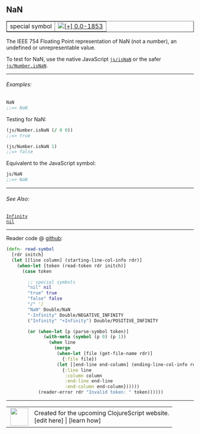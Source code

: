 ## NaN



 <table border="1">
<tr>
<td>special symbol</td>
<td><a href="https://github.com/cljsinfo/cljs-api-docs/tree/0.0-1853"><img valign="middle" alt="[+] 0.0-1853" title="Added in 0.0-1853" src="https://img.shields.io/badge/+-0.0--1853-lightgrey.svg"></a> </td>
</tr>
</table>



The IEEE 754 Floating Point representation of NaN (not a number), an undefined
or unrepresentable value.

To test for NaN, use the native JavaScript [`js/isNaN`] or the safer [`js/Number.isNaN`].

[`js/isNaN`]:https://developer.mozilla.org/en-US/docs/Web/JavaScript/Reference/Global_Objects/isNaN
[`js/Number.isNaN`]:https://developer.mozilla.org/en-US/docs/Web/JavaScript/Reference/Global_Objects/Number/isNaN



---

###### Examples:

```clj
NaN
;;=> NaN
```

Testing for NaN:

```clj
(js/Number.isNaN (/ 0 0))
;;=> true

(js/Number.isNaN 1)
;;=> false
```

Equivalent to the JavaScript symbol:

```clj
js/NaN
;;=> NaN
```



---

###### See Also:

[`Infinity`](../syntax/Infinity.md)<br>
[`nil`](../syntax/nil.md)<br>

---





Reader code @ [github](https://github.com/clojure/tools.reader/blob/tools.reader-0.10.0-alpha3/src/main/clojure/clojure/tools/reader.clj#L303-L329):

```clj
(defn- read-symbol
  [rdr initch]
  (let [[line column] (starting-line-col-info rdr)]
    (when-let [token (read-token rdr initch)]
      (case token

        ;; special symbols
        "nil" nil
        "true" true
        "false" false
        "/" '/
        "NaN" Double/NaN
        "-Infinity" Double/NEGATIVE_INFINITY
        ("Infinity" "+Infinity") Double/POSITIVE_INFINITY

        (or (when-let [p (parse-symbol token)]
              (with-meta (symbol (p 0) (p 1))
                (when line
                  (merge
                   (when-let [file (get-file-name rdr)]
                     {:file file})
                   (let [[end-line end-column] (ending-line-col-info rdr)]
                     {:line line
                      :column column
                      :end-line end-line
                      :end-column end-column})))))
            (reader-error rdr "Invalid token: " token))))))
```

<!--
Repo - tag - source tree - lines:

 <pre>
tools.reader @ tools.reader-0.10.0-alpha3
└── src
    └── main
        └── clojure
            └── clojure
                └── tools
                    └── <ins>[reader.clj:303-329](https://github.com/clojure/tools.reader/blob/tools.reader-0.10.0-alpha3/src/main/clojure/clojure/tools/reader.clj#L303-L329)</ins>
</pre>
-->

---



 <table>
<tr><td>
<img valign="middle" align="right" width="48px" src="http://i.imgur.com/Hi20huC.png">
</td><td>
Created for the upcoming ClojureScript website.<br>
[edit here] | [learn how]
</td></tr></table>

[edit here]:https://github.com/cljsinfo/cljs-api-docs/blob/master/cljsdoc/syntax/NaN.cljsdoc
[learn how]:https://github.com/cljsinfo/cljs-api-docs/wiki/cljsdoc-files

<!--

This information was too distracting to show to readers, but I'll leave it
commented here since it is helpful to:

- pretty-print the data used to generate this document
- and show how to retrieve that data



The API data for this symbol:

```clj
{:description "The IEEE 754 Floating Point representation of NaN (not a number), an undefined\nor unrepresentable value.\n\nTo test for NaN, use the native JavaScript [`js/isNaN`] or the safer [`js/Number.isNaN`].\n\n[`js/isNaN`]:https://developer.mozilla.org/en-US/docs/Web/JavaScript/Reference/Global_Objects/isNaN\n[`js/Number.isNaN`]:https://developer.mozilla.org/en-US/docs/Web/JavaScript/Reference/Global_Objects/Number/isNaN",
 :ns "syntax",
 :name "NaN",
 :history [["+" "0.0-1853"]],
 :type "special symbol",
 :related ["syntax/Infinity" "syntax/nil"],
 :full-name-encode "syntax/NaN",
 :extra-sources [{:code "(defn- read-symbol\n  [rdr initch]\n  (let [[line column] (starting-line-col-info rdr)]\n    (when-let [token (read-token rdr initch)]\n      (case token\n\n        ;; special symbols\n        \"nil\" nil\n        \"true\" true\n        \"false\" false\n        \"/\" '/\n        \"NaN\" Double/NaN\n        \"-Infinity\" Double/NEGATIVE_INFINITY\n        (\"Infinity\" \"+Infinity\") Double/POSITIVE_INFINITY\n\n        (or (when-let [p (parse-symbol token)]\n              (with-meta (symbol (p 0) (p 1))\n                (when line\n                  (merge\n                   (when-let [file (get-file-name rdr)]\n                     {:file file})\n                   (let [[end-line end-column] (ending-line-col-info rdr)]\n                     {:line line\n                      :column column\n                      :end-line end-line\n                      :end-column end-column})))))\n            (reader-error rdr \"Invalid token: \" token))))))",
                  :title "Reader code",
                  :repo "tools.reader",
                  :tag "tools.reader-0.10.0-alpha3",
                  :filename "src/main/clojure/clojure/tools/reader.clj",
                  :lines [303 329]}],
 :examples [{:id "9661ba",
             :content "```clj\nNaN\n;;=> NaN\n```\n\nTesting for NaN:\n\n```clj\n(js/Number.isNaN (/ 0 0))\n;;=> true\n\n(js/Number.isNaN 1)\n;;=> false\n```\n\nEquivalent to the JavaScript symbol:\n\n```clj\njs/NaN\n;;=> NaN\n```"}],
 :full-name "syntax/NaN",
 :display "NaN"}

```

Retrieve the API data for this symbol:

```clj
;; from Clojure REPL
(require '[clojure.edn :as edn])
(-> (slurp "https://raw.githubusercontent.com/cljsinfo/cljs-api-docs/catalog/cljs-api.edn")
    (edn/read-string)
    (get-in [:symbols "syntax/NaN"]))
```

-->
